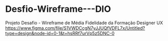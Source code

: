 # Desfio-Wireframe---DIO
Projeto Desafio - Wireframe de Média Fidelidade da Formação Designer UX
https://www.figma.com/file/S1VWDCcgN7yJJUQfVDFL7x/Untitled?type=design&node-id=0-1&t=hsRRf7urVp5z5DNC-0
